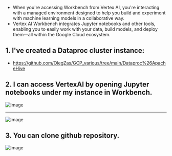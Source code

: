 - When you're accessing Workbench from Vertex AI, you're interacting with a managed environment designed to help you build and experiment with machine learning models in a collaborative way.
- Vertex AI Workbench integrates Jupyter notebooks and other tools, enabling you to easily work with your data, build models, and deploy them—all within the Google Cloud ecosystem.

## 1. I've created a Dataproc cluster instance:

- https://github.com/OlegZas/GCP_various/tree/main/Dataproc%26ApacheHive 

## 2. I can access VertexAI by opening Jupyter notebooks under my instance in Workbench.

![image](https://github.com/user-attachments/assets/9695a864-95ac-46ea-8275-866a15d6cdb6)

---

![image](https://github.com/user-attachments/assets/65ac4101-9f58-4319-afcb-4ca47d4cf8ea)


## 3. You can clone github repository.

   ![image](https://github.com/user-attachments/assets/580ad0d2-ee65-4460-8f9d-41bf12e46cc2)
